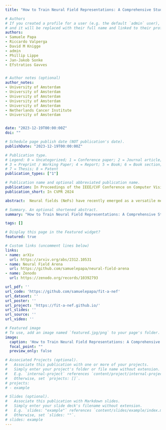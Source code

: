 ```yaml
---
title: "How to Train Neural Field Representations: A Comprehensive Study and Benchmark"

# Authors
# If you created a profile for a user (e.g. the default `admin` user), write the username (folder name) here
# and it will be replaced with their full name and linked to their profile.
authors:
- Samuele Papa
- Riccardo Valperga
- David M Knigge
- admin
- Phillip Lippe
- Jan-Jakob Sonke
- Efstratios Gavves


# Author notes (optional)
author_notes:
- University of Amsterdam
- University of Amsterdam
- University of Amsterdam
- University of Amsterdam
- University of Amsterdam
- Netherlands Cancer Institute
- University of Amsterdam


date: "2023-12-19T00:00:00Z"
doi: ""

# Schedule page publish date (NOT publication's date).
publishDate: "2023-12-19T00:00:00Z"

# Publication type.
# Legend: 0 = Uncategorized; 1 = Conference paper; 2 = Journal article;
# 3 = Preprint / Working Paper; 4 = Report; 5 = Book; 6 = Book section;
# 7 = Thesis; 8 = Patent
publication_types: ["1"]

# Publication name and optional abbreviated publication name.
publication: In Proceedings of the IEEE/CVF Conference on Computer Vision and Pattern Recognition (CVPR) 2024
publication_short: In CVPR 2024

abstract:  Neural fields (NeFs) have recently emerged as a versatile method for modeling signals of various modalities, including images, shapes, and scenes. Subsequently, a number of works have explored the use of NeFs as representations for downstream tasks, e.g. classifying an image based on the parameters of a NeF that has been fit to it. However, the impact of the NeF hyperparameters on their quality as downstream representation is scarcely understood and remains largely unexplored. This is in part caused by the large amount of time required to fit datasets of neural fields. In this work, we propose $\verb|fit-a-nef|$, a JAX-based library that leverages parallelization to enable fast optimization of large-scale NeF datasets, resulting in a significant speed-up. With this library, we perform a comprehensive study that investigates the effects of different hyperparameters -- including initialization, network architecture, and optimization strategies -- on fitting NeFs for downstream tasks. Our study provides valuable insights on how to train NeFs and offers guidance for optimizing their effectiveness in downstream applications. Finally, based on the proposed library and our analysis, we propose Neural Field Arena, a benchmark consisting of neural field variants of popular vision datasets, including MNIST, CIFAR, variants of ImageNet, and ShapeNetv2. Our library and the Neural Field Arena will be open-sourced to introduce standardized benchmarking and promote further research on neural fields.

# Summary. An optional shortened abstract.
summary: "How to Train Neural Field Representations: A Comprehensive Study and Benchmark"

tags: []

# Display this page in the Featured widget?
featured: true

# Custom links (uncomment lines below)
links:
- name: arXiv
  url: https://arxiv.org/abs/2312.10531
- name: Neural Field Arena
  url: https://github.com/samuelepapa/neural-field-arena
- name: Zenodo
  url: https://zenodo.org/records/10392793

url_pdf: ''
url_code: 'https://github.com/samuelepapa/fit-a-nef'
url_dataset: ''
url_poster: ''
url_project: 'https://fit-a-nef.github.io/'
url_slides: ''
url_source: ''
url_video: ''

# Featured image
# To use, add an image named `featured.jpg/png` to your page's folder.
image:
  caption: 'How to Train Neural Field Representations: A Comprehensive Study and Benchmark'
  focal_point: ""
  preview_only: false

# Associated Projects (optional).
#   Associate this publication with one or more of your projects.
#   Simply enter your project's folder or file name without extension.
#   E.g. `internal-project` references `content/project/internal-project/index.md`.
#   Otherwise, set `projects: []`.
# projects:
# - example

# Slides (optional).
#   Associate this publication with Markdown slides.
#   Simply enter your slide deck's filename without extension.
#   E.g. `slides: "example"` references `content/slides/example/index.md`.
#   Otherwise, set `slides: ""`.
# slides: example
---
```

